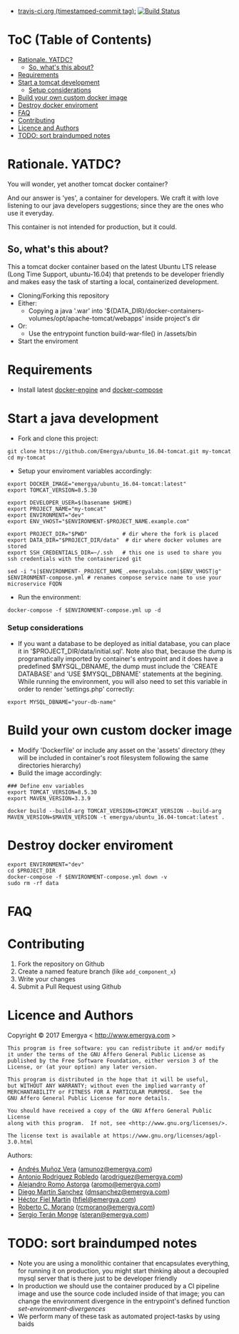 * [travis-ci.org (timestamped-commit tag):](https://hub.docker.com/r/fiwoo/ubuntu_16.04-tomcat/) [![Build Status](https://travis-ci.org/fiwoo-platform/ubuntu_16.04-tomcat.svg?branch=master)](https://travis-ci.org/fiwoo-platform/ubuntu_16.04-tomcat)

# ToC (Table of Contents)

   * [Rationale. YATDC?](#rationale-yaddc)
      * [So, what's this about?](#so-whats-this-about)
   * [Requirements](#requirements)
   * [Start a tomcat development](#start-a-drupal-development)
      * [Setup considerations](#setup-considerations)
   * [Build your own custom docker image](#build-your-own-custom-docker-image)
   * [Destroy docker enviroment](#destroy-docker-enviroment)
   * [FAQ](#faq)
   * [Contributing](#contributing)
   * [Licence and Authors](#licence-and-authors)
   * [TODO: sort braindumped notes](#todo-sort-braindumped-notes)

# Rationale. YATDC?

You will wonder, yet another tomcat docker container?

And our answer is 'yes', a container for developers. We craft it with love listening to our java developers suggestions; since they are the ones who use it everyday.

This container is not intended for production, but it could.

## So, what's this about?

This a tomcat docker container based on the latest Ubuntu LTS release (Long Time Support, ubuntu-16.04) that pretends to be developer friendly and makes easy the task of starting a local, containerized development.

* Cloning/Forking this repository
* Either:
  * Copying a java '.war' into '${DATA_DIR}/docker-containers-volumes/opt/apache-tomcat/webapps' inside project's dir
* Or:
  * Use the entrypoint function build-war-file() in /assets/bin
* Start the enviroment

# Requirements

* Install latest [docker-engine](https://docs.docker.com/engine/installation/) and [docker-compose](https://docs.docker.com/compose/install)

# Start a java development

* Fork and clone this project:
```
git clone https://github.com/Emergya/ubuntu_16.04-tomcat.git my-tomcat
cd my-tomcat
```
* Setup your enviroment variables accordingly:
```
export DOCKER_IMAGE="emergya/ubuntu_16.04-tomcat:latest"
export TOMCAT_VERSION=8.5.30

export DEVELOPER_USER=$(basename $HOME)
export PROJECT_NAME="my-tomcat"
export ENVIRONMENT="dev"
export ENV_VHOST="$ENVIRONMENT-$PROJECT_NAME.example.com"

export PROJECT_DIR="$PWD"           # dir where the fork is placed
export DATA_DIR="$PROJECT_DIR/data"  # dir where docker volumes are stored
export SSH_CREDENTIALS_DIR=~/.ssh   # this one is used to share you ssh credentials with the containerized git

sed -i "s|$ENVIRONMENT-_PROJECT_NAME_.emergyalabs.com|$ENV_VHOST|g" $ENVIRONMENT-compose.yml # renames compose service name to use your microservice FQDN

```

* Run the environment:
```
docker-compose -f $ENVIRONMENT-compose.yml up -d
```
### Setup considerations

* If you want a database to be deployed as initial database, you can place it in '$PROJECT_DIR/data/initial.sql'.
Note also that, because the dump is programatically imported by container's entrypoint and it does have a predefined $MYSQL_DBNAME, the dump must include the 'CREATE DATABASE' and 'USE $MYSQL_DBNAME' statements at the begining.
While running the environment, you will also need to set this variable in order to render 'settings.php' correctly:
```
export MYSQL_DBNAME="your-db-name"
```

# Build your own custom docker image

* Modify 'Dockerfile' or include any asset on the 'assets' directory (they will be included in container's root filesystem following the same directories hierarchy)
* Build the image accordingly:
```
### Define env variables
export TOMCAT_VERSION=8.5.30
export MAVEN_VERSION=3.3.9

docker build --build-arg TOMCAT_VERSION=$TOMCAT_VERSION --build-arg MAVEN_VERSION=$MAVEN_VERSION -t emergya/ubuntu_16.04-tomcat:latest .
```

# Destroy docker enviroment

```
export ENVIRONMENT="dev"
cd $PROJECT_DIR
docker-compose -f $ENVIRONMENT-compose.yml down -v
sudo rm -rf data
```

# FAQ

# Contributing

1.  Fork the repository on Github
2.  Create a named feature branch (like `add_component_x`)
3.  Write your changes
4.  Submit a Pull Request using Github

# Licence and Authors

Copyright © 2017 Emergya < http://www.emergya.com >

    This program is free software: you can redistribute it and/or modify
    it under the terms of the GNU Affero General Public License as
    published by the Free Software Foundation, either version 3 of the
    License, or (at your option) any later version.

    This program is distributed in the hope that it will be useful,
    but WITHOUT ANY WARRANTY; without even the implied warranty of
    MERCHANTABILITY or FITNESS FOR A PARTICULAR PURPOSE.  See the
    GNU Affero General Public License for more details.

    You should have received a copy of the GNU Affero General Public License
    along with this program.  If not, see <http://www.gnu.org/licenses/>.

    The license text is available at https://www.gnu.org/licenses/agpl-3.0.html

Authors:
* [Andrés Muñoz Vera](https://github.com/pellejador) (<amunoz@emergya.com>)
* [Antonio Rodriguez Robledo](https://github.com/yocreoquesi) (<arodriguez@emergya.com>)
* [Alejandro Romo Astorga](https://github.com/aromo) (<aromo@emergya.com>)
* [Diego Martín Sanchez](https://github.com/dmsgago) (<dmsanchez@emergya.com>)
* [Héctor Fiel Martín](https://github.com/hfiel) (<hfiel@emergya.com>)
* [Roberto C. Morano](https://github.com/rcmorano) (<rcmorano@emergya.com>)
* [Sergio Terán Monge](https://github.com/sergiotm87) (<steran@emergya.com>)

# TODO: sort braindumped notes

* Note you are using a monolithic container that encapsulates everything, for running it on production, you might start thinking about a decoupled mysql server that is there just to be developer friendly
* In production we should use the container produced by a CI pipeline image and use the source code included inside of that image; you can change the environment divergence in the entrypoint's defined function _set-environment-divergences_
* We perform many of these task as automated project-tasks by using baids
